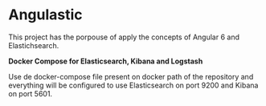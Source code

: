 # Angulastic
This project has the porpouse of apply the concepts of Angular 6 and Elastichsearch.

**Docker Compose for Elasticsearch, Kibana and Logstash**

Use de docker-compose file present on docker path of the repository and everything will be configured to use Elasticsearch on port 9200 and Kibana on port 5601.
